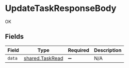 # UpdateTaskResponseBody

OK


## Fields

| Field                                              | Type                                               | Required                                           | Description                                        |
| -------------------------------------------------- | -------------------------------------------------- | -------------------------------------------------- | -------------------------------------------------- |
| `data`                                             | [shared.TaskRead](../../models/shared/taskread.md) | :heavy_minus_sign:                                 | N/A                                                |